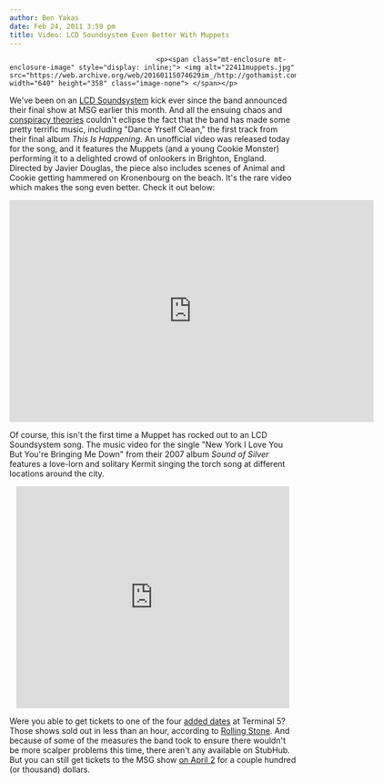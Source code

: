 ```yaml
---
author: Ben Yakas
date: Feb 24, 2011 3:59 pm
title: Video: LCD Soundsystem Even Better With Muppets
---
```


	
										<p><span class="mt-enclosure mt-enclosure-image" style="display: inline;"> <img alt="22411muppets.jpg" src="https://web.archive.org/web/20160115074629im_/http://gothamist.com/attachments/byakas/22411muppets.jpg" width="640" height="358" class="image-none"> </span></p>

<p>We&apos;ve been on an <a href="https://web.archive.org/web/20160115074629/http://gothamist.com/tags/lcdsoundsystem">LCD Soundsystem</a> kick ever since the band announced their final show at MSG earlier this month. And all the ensuing chaos and <a href="https://web.archive.org/web/20160115074629/http://gothamist.com/2011/02/21/lcd_soundsystem_ticketgeddon_now_wi.php">conspiracy theories</a> couldn&apos;t eclipse the fact that the band has made some pretty terrific music, including &quot;Dance Yrself Clean,&quot; the first track from their final album <em>This Is Happening</em>. An unofficial video was released today for the song, and it features the Muppets (and a young Cookie Monster) performing it to a delighted crowd of onlookers in Brighton, England. Directed by Javier Douglas, the piece also includes scenes of Animal and Cookie getting hammered on Kronenbourg on the beach. It&apos;s the rare video which makes the song even better. Check it out below:</p>

<div style="text-align: center;"><iframe title="YouTube video player" width="640" height="390" src="https://web.archive.org/web/20160115074629if_/http://www.youtube.com/embed/Zj9Sv1JpmPs" frameborder="0" allowfullscreen></iframe></div>

<p>Of course, this isn&apos;t the first time a Muppet has rocked out to an LCD Soundsystem song. The music video for the single &quot;New York I Love You But You&apos;re Bringing Me Down&quot; from their 2007 album <em>Sound of Silver</em> features a love-lorn and solitary Kermit singing the torch song at different locations around the city.</p>

<div style="text-align: center;"><iframe title="YouTube video player" width="480" height="390" src="https://web.archive.org/web/20160115074629if_/http://www.youtube.com/embed/-eohHwsplvY" frameborder="0" allowfullscreen></iframe></div>

<p>Were you able to get tickets to one of the four <a href="https://web.archive.org/web/20160115074629/http://gothamist.com/2011/02/12/lcd_soundsystem_fight_scalpers_with.php">added dates</a> at Terminal 5? Those shows sold out in less than an hour, according to <a href="https://web.archive.org/web/20160115074629/http://www.rollingstone.com/music/news/digest-lcd-soundsystem-sell-out-four-more-farewell-shows-dave-matthews-band-to-host-summer-music-festivals-20110222">Rolling Stone</a>. And because of some of the measures the band took to ensure there wouldn&apos;t be more scalper problems this time, there aren&apos;t any available on StubHub. But you can still get tickets to the MSG show <a href="https://web.archive.org/web/20160115074629/http://www.stubhub.com/lcd-soundsystem-tickets/lcd-soundsystem-new-york-4-2-2011-1051789/">on April 2</a> for a couple hundred (or thousand) dollars.</p>					
										
									
				